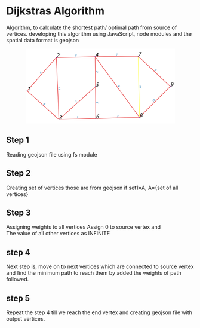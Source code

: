 # Dijkstras Algorithm

Algorithm, to calculate the shortest path/ optimal path from source of vertices.
developing this algorithm using JavaScript, node modules and the spatial data format is geojson

<p align="center">
  <img width="400" height="200" src="/images/algo.png">
  </p>

## Step 1

Reading geojson file using fs module

## Step 2

Creating set of vertices those are from geojson
if set1=A, A={set of all vertices}

## Step 3

Assigning weights to all vertices
Assign 0 to source vertex and  
The value of all other vertices as INFINITE

## step 4

Next step is, move on to next vertices which are connected to source vertex and find the minimum path to reach them by added the weights of path followed.

## step 5

Repeat the step 4 till we reach the end vertex
and creating geojson file with output vertices.
